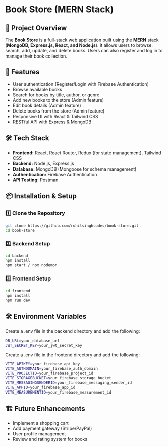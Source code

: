 # Book Store (MERN Stack)

## 📌 Project Overview

The **Book Store** is a full-stack web application built using the **MERN** stack (**MongoDB, Express.js, React, and Node.js**). It allows users to browse, search, add, update, and delete books. Users can also register and log in to manage their book collection.

## 🚀 Features

- User authentication (Register/Login with Firebase Authentication)
- Browse available books
- Search for books by title, author, or genre
- Add new books to the store (Admin feature)
- Edit book details (Admin feature)
- Delete books from the store (Admin feature)
- Responsive UI with React & Tailwind CSS
- RESTful API with Express & MongoDB

## 🛠️ Tech Stack

- **Frontend:** React, React Router, Redux (for state management), Tailwind CSS
- **Backend:** Node.js, Express.js
- **Database:** MongoDB (Mongoose for schema management)
- **Authentication:** Firebase Authentication
- **API Testing:** Postman

## 📦 Installation & Setup

### 1️⃣ Clone the Repository

```sh
git clone https://github.com/rohitsinghcodes/book-store.git
cd book-store
```

### 2️⃣ Backend Setup

```sh
cd backend
npm install
npm start / npx nodemon
```

### 3️⃣ Frontend Setup

```sh
cd frontend
npm install
npm run dev
```

## 🛠️ Environment Variables
Create a .env file in the backend directory and add the following:

```sh
DB_URL=your_database_url
JWT_SECRET_KEY=your_jwt_secret_key
```

Create a .env file in the frontend directory and add the following:

```sh
VITE_APIKEY=your_firebase_api_key
VITE_AUTHDOMAIN=your_firebase_auth_domain 
VITE_PROJECTID=your_firebase_project_id
VITE_STORAGEBUCKET=your_firebase_storage_bucket
VITE_MESSAGINGSENDERID=your_firebase_messaging_sender_id
VITE_APPID=your_firebase_app_id
VITE_MEASUREMENTID=your_firebase_measurement_id
```

## 🏗️ Future Enhancements

- Implement a shopping cart
- Add payment gateway (Stripe/PayPal)
- User profile management
- Review and rating system for books
